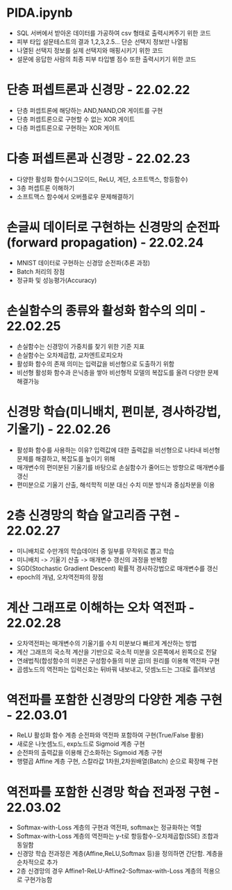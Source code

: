 # PIDA.ipynb
- SQL 서버에서 받아온 데이터를 가공하여 csv 형태로 출력시켜주기 위한 코드
- 피부 타입 설문테스트의 결과 1,2,3,2.5... 단순 선택지 정보만 나열됨
- 나열된 선택지 정보를 실제 선택지와 매핑시키기 위한 코드
- 설문에 응답한 사람의 최종 피부 타입별 점수 또한 출력시키기 위한 코드

# 단층 퍼셉트론과 신경망 - 22.02.22
- 단층 퍼셉트론에 해당하는 AND,NAND,OR 게이트를 구현
- 단층 퍼셉트론으로 구현할 수 없는 XOR 게이트
- 다층 퍼셉트론으로 구현하는 XOR 게이트

# 다층 퍼셉트론과 신경망 - 22.02.23
- 다양한 활성화 함수(시그모이드, ReLU, 계단, 소프트맥스, 항등함수)
- 3층 퍼셉트론 이해하기
- 소프트맥스 함수에서 오버플로우 문제해결하기

# 손글씨 데이터로 구현하는 신경망의 순전파(forward propagation) - 22.02.24
- MNIST 데이터로 구현하는 신경망 순전파(추론 과정)
- Batch 처리의 장점
- 정규화 및 성능평가(Accuracy)

# 손실함수의 종류와 활성화 함수의 의미 - 22.02.25
- 손실함수는 신경망이 가중치를 찾기 위한 기준 지표
- 손실함수는 오차제곱합, 교차엔트로피오차
- 활성화 함수의 존재 의미는 입력값을 비선형으로 도출하기 위함
- 비선형 활성화 함수과 은닉층을 쌓아 비선형적 모델의 복잡도를 올려 다양한 문제 해결가능

# 신경망 학습(미니배치, 편미분, 경사하강법, 기울기) - 22.02.26
- 활성화 함수를 사용하는 이유? 입력값에 대한 출력값을 비선형으로 나타내 비선형 문제를 해결하고, 복잡도를 높이기 위해
- 매개변수의 편미분된 기울기를 바탕으로 손실함수가 줄어드는 방향으로 매개변수를 갱신
- 편미분으로 기울기 산출, 해석학적 미분 대신 수치 미분 방식과 중심차분을 이용

# 2층 신경망의 학습 알고리즘 구현 - 22.02.27
- 미니배치로 수만개의 학습데이터 중 일부를 무작위로 뽑고 학습
- 미니배치 -> 기울기 산출 -> 매개변수 갱신의 과정을 반복함
- SGD(Stochastic Gradient Descent) 확률적 경사하강법으로 매개변수를 갱신
- epoch의 개념, 오차역전파의 장점

# 계산 그래프로 이해하는 오차 역전파 - 22.02.28
- 오차역전파는 매개변수의 기울기를 수치 미분보다 빠르게 계산하는 방법
- 계산 그래프의 국소적 계산을 기반으로 국소적 미분을 오른쪽에서 왼쪽으로 전달
- 연쇄법칙(합성함수의 미분은 구성함수들의 미분 곱)의 원리를 이용해 역전파 구현
- 곱셈노드의 역전파는 입력신호는 뒤바꿔 내보내고, 덧셈노드는 그대로 흘려보냄

# 역전파를 포함한 신경망의 다양한 계층 구현 - 22.03.01
- ReLU 활성화 함수 계층 순전파와 역전파 포함하여 구현(True/False 활용)
- 새로운 나눗셈노드, exp노드로 Sigmoid 계층 구현
- 순전파의 출력값을 이용해 간소화하는 Sigmoid 계층 구현
- 행렬곱 Affine 계층 구현, 스칼라값 1차원,2차원배열(Batch) 순으로 확장해 구현

# 역전파를 포함한 신경망 학습 전과정 구현 - 22.03.02
- Softmax-with-Loss 계층의 구현과 역전파, softmax는 정규화하는 역할
- Softmax-with-Loss 계층의 역전파는 y-t로 항등함수-오차제곱합(SSE) 조합과 동일함
- 신경망 학습 전과정은 계층(Affine,ReLU,Softmax 등)을 정의하면 간단함. 계층을 순차적으로 추가
- 2층 신경망의 경우 Affine1-ReLU-Affine2-Softmax-with-Loss 계층의 적용으로 구현가능함

